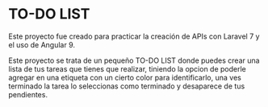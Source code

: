 <h1>TO-DO LIST</h1>
<p>Este proyecto fue creado para practicar la creación de APIs con Laravel 7 y el uso de Angular 9.</p>
<p>Este proyecto se trata de un pequeño TO-DO LIST donde puedes crear una lista de tus tareas que tienes que realizar, tiniendo la opcion de poderle agregar en una etiqueta con un cierto color para identificarlo, una ves terminado la tarea lo seleccionas como terminado y desaparece de tus pendientes.</p>



